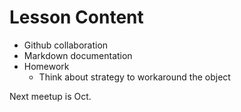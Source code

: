 # Lesson Content 

* Github collaboration
* Markdown documentation 
* Homework 
  * Think about strategy to workaround the object
  
  
Next meetup is Oct.


